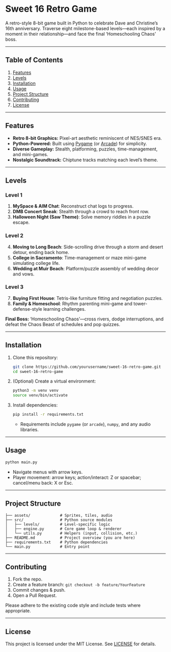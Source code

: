 # Sweet 16 Retro Game

A retro-style 8-bit game built in Python to celebrate Dave and Christine’s 16th anniversary. Traverse eight milestone-based levels—each inspired by a moment in their relationship—and face the final ‘Homeschooling Chaos’ boss.

---

## Table of Contents

1. [Features](#features)
2. [Levels](#levels)
3. [Installation](#installation)
4. [Usage](#usage)
5. [Project Structure](#project-structure)
6. [Contributing](#contributing)
7. [License](#license)

---

## Features

* **Retro 8-bit Graphics:** Pixel-art aesthetic reminiscent of NES/SNES era.
* **Python-Powered:** Built using [Pygame](https://www.pygame.org/) (or [Arcade](https://api.arcade.academy/)) for simplicity.
* **Diverse Gameplay:** Stealth, platforming, puzzles, time-management, and mini-games.
* **Nostalgic Soundtrack:** Chiptune tracks matching each level’s theme.

---

## Levels

### Level 1

1. **MySpace & AIM Chat**: Reconstruct chat logs to progress.
2. **DMB Concert Sneak**: Stealth through a crowd to reach front row.
3. **Halloween Night (Saw Theme)**: Solve memory riddles in a puzzle escape.

### Level 2

4. **Moving to Long Beach**: Side-scrolling drive through a storm and desert detour, ending back home.
5. **College in Sacramento**: Time-management or maze mini-game simulating college life.
6. **Wedding at Muir Beach**: Platform/puzzle assembly of wedding decor and vows.

### Level 3

7. **Buying First House**: Tetris-like furniture fitting and negotiation puzzles.
8. **Family & Homeschool**: Rhythm parenting mini-game and tower-defense-style learning challenges.

**Final Boss:** ‘Homeschooling Chaos’—cross rivers, dodge interruptions, and defeat the Chaos Beast of schedules and pop quizzes.

---

## Installation

1. Clone this repository:

   ```bash
   git clone https://github.com/yourusername/sweet-16-retro-game.git
   cd sweet-16-retro-game
   ```
2. (Optional) Create a virtual environment:

   ```bash
   python3 -m venv venv
   source venv/bin/activate
   ```
3. Install dependencies:

   ```bash
   pip install -r requirements.txt
   ```

   * Requirements include `pygame` (or `arcade`), `numpy`, and any audio libraries.

---

## Usage

```bash
python main.py
```

* Navigate menus with arrow keys.
* Player movement: arrow keys; action/interact: Z or spacebar; cancel/menu back: X or Esc.

---

## Project Structure

```
├── assets/             # Sprites, tiles, audio
├── src/                # Python source modules
│   ├── levels/         # Level-specific logic
│   ├── engine.py       # Core game loop & renderer
│   └── utils.py        # Helpers (input, collision, etc.)
├── README.md           # Project overview (you are here)
├── requirements.txt    # Python dependencies
└── main.py             # Entry point
```

---

## Contributing

1. Fork the repo.
2. Create a feature branch: `git checkout -b feature/YourFeature`
3. Commit changes & push.
4. Open a Pull Request.

Please adhere to the existing code style and include tests where appropriate.

---

## License

This project is licensed under the MIT License. See [LICENSE](LICENSE) for details.
